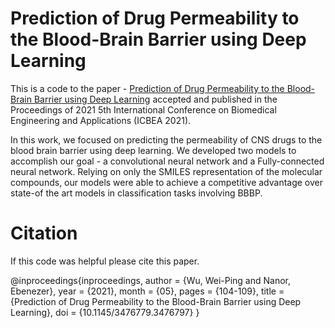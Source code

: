 # Prediction of Drug Permeability to the Blood-Brain Barrier using Deep Learning
This is a code to the paper - [Prediction of Drug Permeability to the Blood-Brain Barrier using Deep Learning](https://www.researchgate.net/publication/355087935_Prediction_of_Drug_Permeability_to_the_Blood-Brain_Barrier_using_Deep_Learning) accepted and published in the Proceedings of 2021 5th International Conference on Biomedical Engineering and Applications (ICBEA 2021).

In this work, we focused on predicting the permeability of CNS drugs to the blood brain barrier using deep learning. We developed two models to accomplish our goal - a convolutional neural network and a Fully-connected neural network. Relying on only the SMILES
representation of the molecular compounds, our models were able to achieve a competitive advantage over state-of the art models in
classification tasks involving BBBP.


# Citation
If this code was helpful please cite this paper.


@inproceedings{inproceedings,
author = {Wu, Wei-Ping and Nanor, Ebenezer},
year = {2021},
month = {05},
pages = {104-109},
title = {Prediction of Drug Permeability to the Blood-Brain Barrier using Deep Learning},
doi = {10.1145/3476779.3476797}
}
